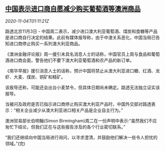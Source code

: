 <!--1604452995000-->
[中国表示进口商自愿减少购买葡萄酒等澳洲商品](https://cn.reuters.com/article/australia-china-trade1103-tues-idCNKBS27K05I)
------

<div><i>2020-11-04T01:11:21Z</i></div><p>路透北京11月3日 - 中国周二表示，减少进口澳大利亚葡萄酒、煤炭和食糖等产品是进口商自行决定的结果。此前有媒体报导称，由于中澳关系恶化，中国当局已告知进口商停止购买一系列澳大利亚商品。</p><p>《澳洲金融评论报》周一援引未具名消息人士的话称，中国官员上周与食品和葡萄酒进口商会面，警告他们不要下澳大利亚葡萄酒和农产品的新订单。</p><p>《南华早报》援引消息人士的话称，预计中国将禁止从澳大利亚进口糖、红酒、龙虾、大麦、煤炭、铜矿和精矿。</p><p>该报导还称，可能还会出台小麦禁令，但具体日期尚未确定。路透无法独立证实该报导。</p><p>当被问及政府是否已指示进口商停止购买澳大利亚产品时，中国外交部对路透表示：“相关企业减少从澳大利亚进口相关产品是企业自主行为。”</p><p>澳洲贸易部长伯明翰(Simon Birmingham)周二在一份声明中表示:“虽然我们不应匆忙下结论，但我们正在与这些报告涉及的各个行业密切联系。”</p><p>“我们还继续向中国当局进行询问，以寻求澄清，并鼓励他们解决一些令人担忧的领域。”(完)</p>
